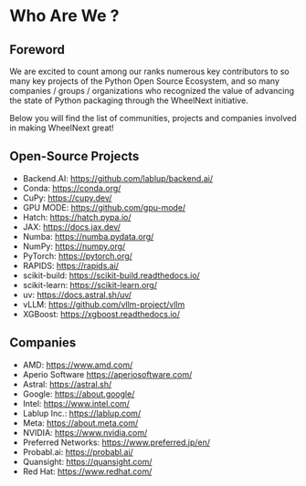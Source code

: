 
# Who Are We ?

## Foreword

We are excited to count among our ranks numerous key contributors to so many key projects of the Python Open Source
Ecosystem, and so many companies / groups / organizations who recognized the value of advancing the state of Python
packaging through the WheelNext initiative.

Below you will find the list of communities, projects and companies involved in making WheelNext great!

## Open-Source Projects

- Backend.AI: <https://github.com/lablup/backend.ai/>
- Conda: <https://conda.org/>
- CuPy: <https://cupy.dev/>
- GPU MODE: <https://github.com/gpu-mode/>
- Hatch: <https://hatch.pypa.io/>
- JAX: <https://docs.jax.dev/>
- Numba: <https://numba.pydata.org/>
- NumPy: <https://numpy.org/>
- PyTorch: <https://pytorch.org/>
- RAPIDS: <https://rapids.ai/>
- scikit-build: <https://scikit-build.readthedocs.io/>
- scikit-learn: <https://scikit-learn.org/>
- uv: <https://docs.astral.sh/uv/>
- vLLM: <https://github.com/vllm-project/vllm>
- XGBoost: <https://xgboost.readthedocs.io/>

## Companies

- AMD: <https://www.amd.com/>
- Aperio Software <https://aperiosoftware.com/>
- Astral: <https://astral.sh/>
- Google: <https://about.google/>
- Intel: <https://www.intel.com/>
- Lablup Inc.: <https://lablup.com/>
- Meta: <https://about.meta.com/>
- NVIDIA: <https://www.nvidia.com/>
- Preferred Networks: <https://www.preferred.jp/en/>
- Probabl.ai: <https://probabl.ai/>
- Quansight: <https://quansight.com/>
- Red Hat: <https://www.redhat.com/>
